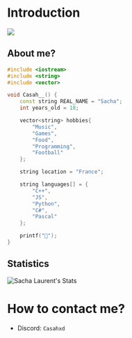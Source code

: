 # Introduction
<img src="https://media.giphy.com/media/9lyuDkgZJ4OBO/giphy.gif" heigth="50px">

## About me?

```cpp
#include <iostream>
#include <string>
#include <vector>

void Casah__() {
	const string REAL_NAME = "Sacha";
	int years_old = 18;

	vector<string> hobbies{
		"Music",
		"Games",
		"Food",
		"Programming",
		"Football"
	};

	string location = "France";

	string languages[] = {
		"C++",
		"JS",
		"Python",
		"C#",
		"Pascal"
	};

	printf("👋");
}
```

## Statistics
![Sacha Laurent's Stats](https://github-readme-stats.vercel.app/api?username=CasahDev&theme=vue-dark&show_icons=true&hide_border=true&count_private=true)

# How to contact me?
* Discord: ``Casahxd``
